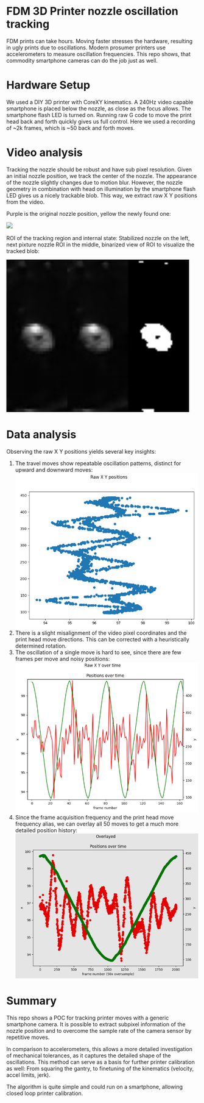 # FDM 3D Printer nozzle oscillation tracking
FDM prints can take hours. Moving faster stresses the hardware, resulting in ugly prints due to oscillations. Modern prosumer printers use accelerometers to measure oscillation frequencies. This repo shows, that commodity smartphone cameras can do the job just as well.

# Hardware Setup
We used a DIY 3D printer with CoreXY kinematics. A 240Hz video capable smartphone is placed below the nozzle, as close as the focus allows. The smartphone flash LED is turned on. Running raw G code to move the print head back and forth quickly gives us full control. Here we used a recording of ~2k frames, which is ~50 back and forth moves.

# Video analysis
Tracking the nozzle should be robust and have sub pixel resolution. Given an initial nozzle position, we track the center of the nozzle. The appearance of the nozzle slightly changes due to motion blur. However, the nozzle geometry in combination with head on illumination by the smartphone flash LED gives us a nicely trackable blob. This way, we extract raw X Y positions from the video.

Purple is the original nozzle position, yellow the newly found one:

![](big.gif)

ROI of the tracking region and internal state: Stabilized nozzle on the left, next pixture nozzle ROI in the middle, binarized view of ROI to visualize the tracked blob:

![](vis.gif)

# Data analysis
Observing the raw X Y positions yields several key insights:

1. The travel moves show repeatable oscillation patterns, distinct for upward and downward moves:
![](raw_xy.png)
2. There is a slight misalignment of the video pixel coordinates and the print head move directions. This can be corrected with a heuristically determined rotation.
3. The oscillation of a single move is hard to see, since there are few frames per move and noisy positions:
   ![](raw_xy_zoom.png)
4. Since the frame acquisition frequency and the print head move frequency alias, we can overlay all 50 moves to get a much more detailed position history:
![](oversample_xy.png)
# Summary
This repo shows a POC for tracking printer moves with a generic smartphone camera. It is possible to extract subpixel information of the nozzle position and to overcome the sample rate of the camera sensor by repetitive moves.

In comparison to accelerometers, this allows a more detailed investigation of mechanical tolerances, as it captures the detailed shape of the oscillations. This method can serve as a basis for further printer calibration as well: From squaring the gantry, to finetuning of the kinematics (velocity, accel limits, jerk).

The algorithm is quite simple and could run on a smartphone, allowing closed loop printer calibration.